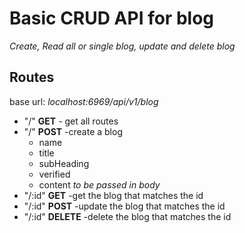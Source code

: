 # Basic CRUD API for blog
*Create, Read all or single blog, update and delete blog*


## Routes 
base url:	 *localhost:6969/api/v1/blog*

 - "/"	 **GET** 	- get all routes
 - "/"	**POST**	-create a blog 
	 - name
	 - title
	 - subHeading
	 - verified
	 - content
	 *to be passed in body*
 - "/:id"	**GET**	-get the blog that matches the id
 - "/:id"	**POST**	-update the blog that matches the id
 - "/:id"	**DELETE**	-delete the blog that matches the id

